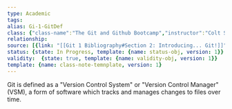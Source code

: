 ```yaml
---
type: Academic
tags:
alias: Gi-1-GitDef
class: {"class-name":"The Git and Github Bootcamp","instructor":"Colt Steele","medium":"Online Course","start-date":"2023-04-25","online-platform":"Udemy","length":"17 hours","class-alias":"Gi-1","template":{"name":"class-online-course-obj","version":1}}
relationship: 
source: [{link: "[[Git 1 Bibliography#Section 2: Introducing... Git!]]", alias: Sec2-Gi-1, template: {name: bib-source-obj , version: 1}}]
status: {state: In Progress, template: {name: status-obj, version: 1}}
validity:  {state: true, template: {name: validity-obj, version: 1}}
template: {name: class-note-temnplate, version: 1}
---
```


Git is defined as a "Version Control System" or "Version Control Manager" (VSM), a form of software which tracks and manages changes to files over time.